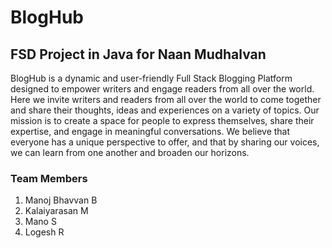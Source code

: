 # BlogHub

## FSD Project in Java for Naan Mudhalvan

BlogHub is a dynamic and user-friendly Full Stack Blogging Platform designed to empower writers and engage readers from all over the world. Here we invite writers and readers from all over the world to come together and share their thoughts, ideas and experiences on a variety of topics. Our mission is to create a space for people to express themselves, share their expertise, and engage in meaningful conversations. We believe that everyone has a unique perspective to offer, and that by sharing our voices, we can learn from one another and broaden our horizons.

### Team Members

1. Manoj Bhavvan B
2. Kalaiyarasan M
3. Mano S
4. Logesh R
